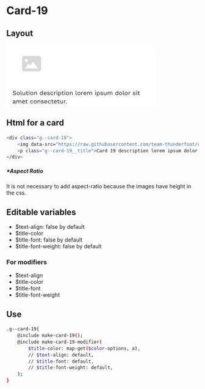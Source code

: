 # Card-19

## Layout

![alt text][card-19]

[card-19]: /src/img/global-components/card/card-19.png

## Html for a card

```sh
<div class="g--card-19">
    <img data-src="https://raw.githubusercontent.com/team-thunderfoot/ui/main/src/img/global-components/card/card-img-placeholder.png" src="/src/img/global-components/placeholder.jpg" alt="alt text" class="g--card-19__media g--lazy-01">
    <p class="g--card-19__title">Card 19 description lorem ipsum dolor sit amet consectetur.</p>
</div>
```

##### \*Aspect Ratio

It is not necessary to add aspect-ratio because the images have height in the css.

## Editable variables

- $text-align: false by default
- $title-color
- $title-font: false by default
- $title-font-weight: false by default

### For modifiers

- $text-align
- $title-color
- $title-font
- $title-font-weight

## Use

```sh
.g--card-19{
    @include make-card-19();
    @include make-card-19-modifier(
        $title-color: map-get($color-options, a),
        // $text-align: default,
        // $title-font: default,
        // $title-font-weight: default,
    );
}
```
